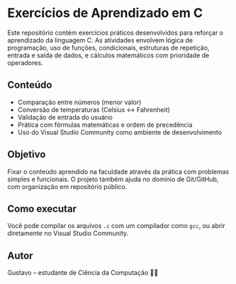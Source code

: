 # Exercícios de Aprendizado em C

Este repositório contém exercícios práticos desenvolvidos para reforçar o aprendizado da linguagem C. As atividades envolvem lógica de programação, uso de funções, condicionais, estruturas de repetição, entrada e saída de dados, e cálculos matemáticos com prioridade de operadores.

## Conteúdo

- Comparação entre números (menor valor)
- Conversão de temperaturas (Celsius ↔ Fahrenheit)
- Validação de entrada do usuário
- Prática com fórmulas matemáticas e ordem de precedência
- Uso do Visual Studio Community como ambiente de desenvolvimento

## Objetivo

Fixar o conteúdo aprendido na faculdade através da prática com problemas simples e funcionais. O projeto também ajuda no domínio de Git/GitHub, com organização em repositório público.

## Como executar

Você pode compilar os arquivos `.c` com um compilador como `gcc`, ou abrir diretamente no Visual Studio Community.

## Autor

Gustavo – estudante de Ciência da Computação 👨‍💻

